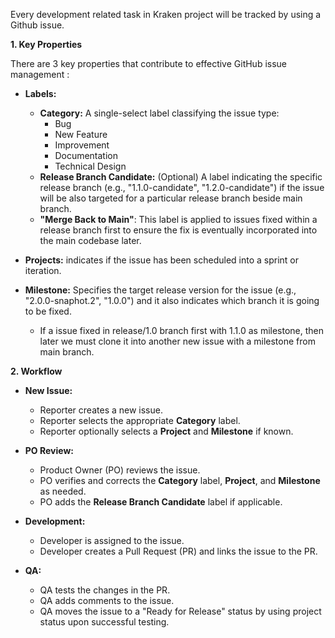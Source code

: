 Every development related task in Kraken project will be tracked by using a Github issue.

**1. Key Properties**

There are 3 key properties that contribute to effective GitHub issue management :

* **Labels:**
    * **Category:** A single-select label classifying the issue type:
        * Bug
        * New Feature
        * Improvement
        * Documentation
        * Technical Design
    * **Release Branch Candidate:** (Optional) A label indicating the specific release branch (e.g., "1.1.0-candidate", "1.2.0-candidate") if the issue will be also targeted for a particular release branch beside main branch.
    * **"Merge Back to Main"**: This label is applied to issues fixed within a release branch first to ensure the fix is eventually incorporated into the main codebase later.

* **Projects:** indicates if the issue has been scheduled into a sprint or iteration.

* **Milestone:** Specifies the target release version for the issue (e.g., "2.0.0-snaphot.2", "1.0.0") and it also indicates which branch it is going to be fixed.
    * If a issue fixed in release/1.0 branch first with 1.1.0 as milestone, then later we must clone it into another new issue with a milestone from main branch.

**2. Workflow**

* **New Issue:**
    * Reporter creates a new issue.
    * Reporter selects the appropriate **Category** label.
    * Reporter optionally selects a **Project** and **Milestone** if known.

* **PO Review:**
    * Product Owner (PO) reviews the issue.
    * PO verifies and corrects the **Category** label, **Project**, and **Milestone** as needed.
    * PO adds the **Release Branch Candidate** label if applicable.

* **Development:**
    * Developer is assigned to the issue.
    * Developer creates a Pull Request (PR) and links the issue to the PR.

* **QA:**
    * QA tests the changes in the PR.
    * QA adds comments to the issue.
    * QA moves the issue to a "Ready for Release" status by using project status upon successful testing.

